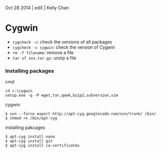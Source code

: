 Oct 28 2014 | edX | Kelly Chan
# Cygwin

- `cygcheck -c`: check the versions of all packages
- `cygcheck -c cygwin`: check the version of Cygwin
- `rm -f filename`: remove a file
- `tar xf xxx.tar.gz`: unzip a file


### Installing packages

cmd

    cd c:\cygwin
    setup.exe -q -P wget,tar,qawk,bzip2,subversion,vim
  
cygwin

    $ svn --force export http://apt-cyg.googlecode.com/svn/trunk/ /bin/ 
    $ chmod +x /bin/apt-cyg

  
installing pakcages

    $ apt-cyg install nano
    $ apt-cyg install git
    $ apt-cyg install ca-certificates
